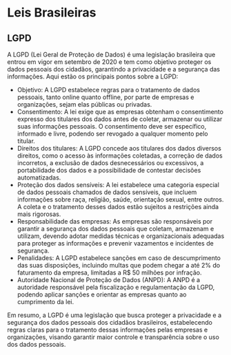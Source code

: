 # Leis Brasileiras

## LGPD

A LGPD (Lei Geral de Proteção de Dados) é uma legislação brasileira que entrou em vigor em setembro de 2020 e tem como objetivo proteger os dados pessoais dos cidadãos, garantindo a privacidade e a segurança das informações. Aqui estão os principais pontos sobre a LGPD:

- Objetivo: A LGPD estabelece regras para o tratamento de dados pessoais, tanto online quanto offline, por parte de empresas e organizações, sejam elas públicas ou privadas.
- Consentimento: A lei exige que as empresas obtenham o consentimento expresso dos titulares dos dados antes de coletar, armazenar ou utilizar suas informações pessoais. O consentimento deve ser específico, informado e livre, podendo ser revogado a qualquer momento pelo titular.
- Direitos dos titulares: A LGPD concede aos titulares dos dados diversos direitos, como o acesso às informações coletadas, a correção de dados incorretos, a exclusão de dados desnecessários ou excessivos, a portabilidade dos dados e a possibilidade de contestar decisões automatizadas.
- Proteção dos dados sensíveis: A lei estabelece uma categoria especial de dados pessoais chamados de dados sensíveis, que incluem informações sobre raça, religião, saúde, orientação sexual, entre outros. A coleta e o tratamento desses dados estão sujeitos a restrições ainda mais rigorosas.
- Responsabilidade das empresas: As empresas são responsáveis por garantir a segurança dos dados pessoais que coletam, armazenam e utilizam, devendo adotar medidas técnicas e organizacionais adequadas para proteger as informações e prevenir vazamentos e incidentes de segurança.
- Penalidades: A LGPD estabelece sanções em caso de descumprimento das suas disposições, incluindo multas que podem chegar a até 2% do faturamento da empresa, limitadas a R$ 50 milhões por infração.
- Autoridade Nacional de Proteção de Dados (ANPD): A ANPD é a autoridade responsável pela fiscalização e regulamentação da LGPD, podendo aplicar sanções e orientar as empresas quanto ao cumprimento da lei.

Em resumo, a LGPD é uma legislação que busca proteger a privacidade e a segurança dos dados pessoais dos cidadãos brasileiros, estabelecendo regras claras para o tratamento dessas informações pelas empresas e organizações, visando garantir maior controle e transparência sobre o uso dos dados pessoais.

